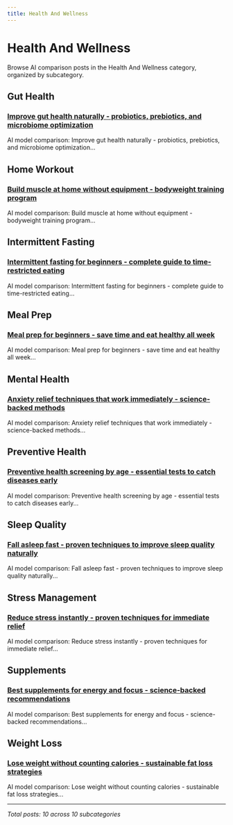 ```yaml
---
title: Health And Wellness
---
```


# Health And Wellness

Browse AI comparison posts in the Health And Wellness category, organized by subcategory.

## Gut Health

### [Improve gut health naturally - probiotics, prebiotics, and microbiome optimization](gut-health/chatgpt-vs-claude-vs-gemini-gut-health-2828.md)

AI model comparison: Improve gut health naturally - probiotics, prebiotics, and microbiome optimization...

## Home Workout

### [Build muscle at home without equipment - bodyweight training program](home-workout/claude-vs-gemini-vs-mistral-home-workout-5106.md)

AI model comparison: Build muscle at home without equipment - bodyweight training program...

## Intermittent Fasting

### [Intermittent fasting for beginners - complete guide to time-restricted eating](intermittent-fasting/claude-vs-gemini-vs-grok-intermittent-fasting-4063.md)

AI model comparison: Intermittent fasting for beginners - complete guide to time-restricted eating...

## Meal Prep

### [Meal prep for beginners - save time and eat healthy all week](meal-prep/gemini-vs-grok-vs-mistral-meal-prep-9621.md)

AI model comparison: Meal prep for beginners - save time and eat healthy all week...

## Mental Health

### [Anxiety relief techniques that work immediately - science-backed methods](mental-health/chatgpt-vs-claude-vs-grok-mental-health-4826.md)

AI model comparison: Anxiety relief techniques that work immediately - science-backed methods...

## Preventive Health

### [Preventive health screening by age - essential tests to catch diseases early](preventive-health/claude-vs-deepseek-vs-grok-preventive-health-8999.md)

AI model comparison: Preventive health screening by age - essential tests to catch diseases early...

## Sleep Quality

### [Fall asleep fast - proven techniques to improve sleep quality naturally](sleep-quality/deepseek-vs-gemini-vs-grok-sleep-quality-8802.md)

AI model comparison: Fall asleep fast - proven techniques to improve sleep quality naturally...

## Stress Management

### [Reduce stress instantly - proven techniques for immediate relief](stress-management/claude-vs-grok-vs-mistral-stress-management-3328.md)

AI model comparison: Reduce stress instantly - proven techniques for immediate relief...

## Supplements

### [Best supplements for energy and focus - science-backed recommendations](supplements/deepseek-vs-gemini-vs-mistral-supplements-9668.md)

AI model comparison: Best supplements for energy and focus - science-backed recommendations...

## Weight Loss

### [Lose weight without counting calories - sustainable fat loss strategies](weight-loss/chatgpt-vs-deepseek-vs-grok-weight-loss-2947.md)

AI model comparison: Lose weight without counting calories - sustainable fat loss strategies...

---

*Total posts: 10 across 10 subcategories*
